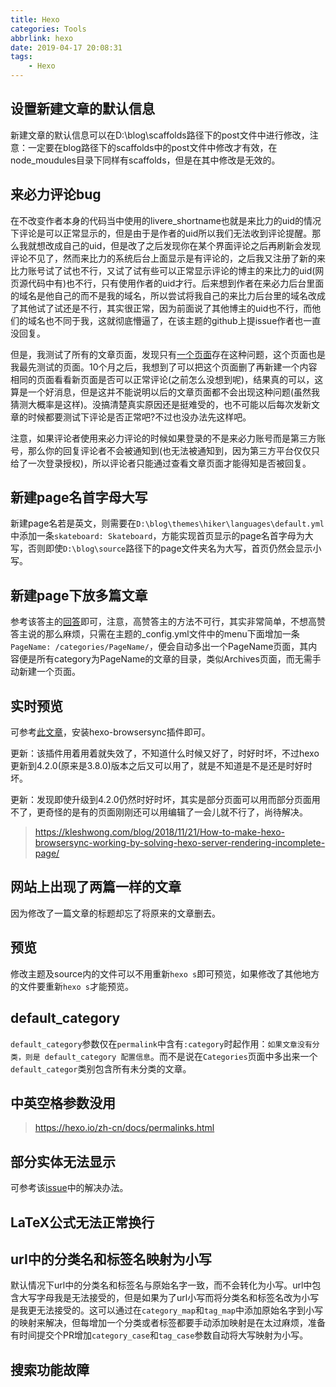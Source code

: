 ```yaml
---
title: Hexo
categories: Tools
abbrlink: hexo
date: 2019-04-17 20:08:31
tags: 
    - Hexo
---
```


## 设置新建文章的默认信息
新建文章的默认信息可以在D:\blog\scaffolds路径下的post文件中进行修改，注意：一定要在blog路径下的scaffolds中的post文件中修改才有效，在node_moudules目录下同样有scaffolds，但是在其中修改是无效的。

## 来必力评论bug
在不改变作者本身的代码当中使用的livere_shortname也就是来比力的uid的情况下评论是可以正常显示的，但是由于是作者的uid所以我们无法收到评论提醒。那么我就想改成自己的uid，但是改了之后发现你在某个界面评论之后再刷新会发现评论不见了，然而来比力的系统后台上面显示是有评论的，之后我又注册了新的来比力账号试了试也不行，又试了试有些可以正常显示评论的博主的来比力的uid(网页源代码中有)也不行，只有使用作者的uid才行。后来想到作者在来必力后台里面的域名是他自己的而不是我的域名，所以尝试将我自己的来比力后台里的域名改成了其他试了试还是不行，其实很正常，因为前面说了其他博主的uid也不行，而他们的域名也不同于我，这就彻底懵逼了，在该主题的github上提issue作者也一直没回复。

但是，我测试了所有的文章页面，发现只有[一个页面](file:///D:/blog/public/posts/f082c70.html)存在这种问题，这个页面也是我最先测试的页面。10个月之后，我想到了可以把这个页面删了再新建一个内容相同的页面看看新页面是否可以正常评论(之前怎么没想到呢)，结果真的可以，这算是一个好消息，但是这并不能说明以后的文章页面都不会出现这种问题(虽然我猜测大概率是这样)。没搞清楚真实原因还是挺难受的，也不可能以后每次发新文章的时候都要测试下评论是否正常吧?不过也没办法先这样吧。

注意，如果评论者使用来必力评论的时候如果登录的不是来必力账号而是第三方账号，那么你的回复评论者不会被通知到(也无法被通知到，因为第三方平台仅仅只给了一次登录授权)，所以评论者只能通过查看文章页面才能得知是否被回复。

## 新建page名首字母大写
新建page名若是英文，则需要在`D:\blog\themes\hiker\languages\default.yml`中添加一条`skateboard: Skateboard`，方能实现首页显示的page名首字母为大写，否则即使`D:\blog\source`路径下的page文件夹名为大写，首页仍然会显示小写。

## 新建page下放多篇文章
参考该答主的[回答](https://www.zhihu.com/question/33324071/answer/247195699)即可，注意，高赞答主的方法不可行，其实非常简单，不想高赞答主说的那么麻烦，只需在主题的_config.yml文件中的menu下面增加一条`PageName: /categories/PageName/`，便会自动多出一个PageName页面，其内容便是所有category为PageName的文章的目录，类似Archives页面，而无需手动新建一个页面。 

## 实时预览
可参考[此文章](https://blog.mutoe.com/2016/hexo-post-livereload-edit/)，安装hexo-browsersync插件即可。

更新：该插件用着用着就失效了，不知道什么时候又好了，时好时坏，不过hexo更新到4.2.0(原来是3.8.0)版本之后又可以用了，就是不知道是不是还是时好时坏。

更新：发现即使升级到4.2.0仍然时好时坏，其实是部分页面可以用而部分页面用不了，更奇怪的是有的页面刚刚还可以用编辑了一会儿就不行了，尚待解决。

>https://kleshwong.com/blog/2018/11/21/How-to-make-hexo-browsersync-working-by-solving-hexo-server-rendering-incomplete-page/

## 网站上出现了两篇一样的文章
因为修改了一篇文章的标题却忘了将原来的文章删去。

## 预览
修改主题及source内的文件可以不用重新`hexo s`即可预览，如果修改了其他地方的文件要重新`hexo s`才能预览。

## default_category
`default_category`参数仅在`permalink`中含有`:category`时起作用：`如果文章没有分类，则是 default_category 配置信息`。而不是说在`Categories`页面中多出来一个`default_categor`类别包含所有未分类的文章。

## 中英空格参数没用

>https://hexo.io/zh-cn/docs/permalinks.html

## 部分实体无法显示
可参考该[issue](https://github.com/hexojs/hexo/issues/4053)中的解决办法。

## LaTeX公式无法正常换行

## url中的分类名和标签名映射为小写
默认情况下url中的分类名和标签名与原始名字一致，而不会转化为小写。url中包含大写字母我是无法接受的，但是如果为了url小写而将分类名和标签名改为小写是我更无法接受的。这可以通过在`category_map`和`tag_map`中添加原始名字到小写的映射来解决，但每增加一个分类或者标签都要手动添加映射是在太过麻烦，准备有时间提交个PR增加`category_case`和`tag_case`参数自动将大写映射为小写。

## 搜索功能故障